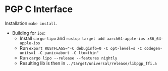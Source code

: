 # PGP C Interface

Installation `make install`.


- Building for `ios`:
  - Install `cargo-lipo` and `rustup target add aarch64-apple-ios x86_64-apple-ios`
  - Run `export RUSTFLAGS="-C debuginfo=0 -C opt-level=s -C codegen-units=1 -C panic=abort -C lto=thin"`
  - Run `cargo lipo --release --features nightly`
  - Resulting lib is then in `../target/universal/release/libpgp_ffi.a`
